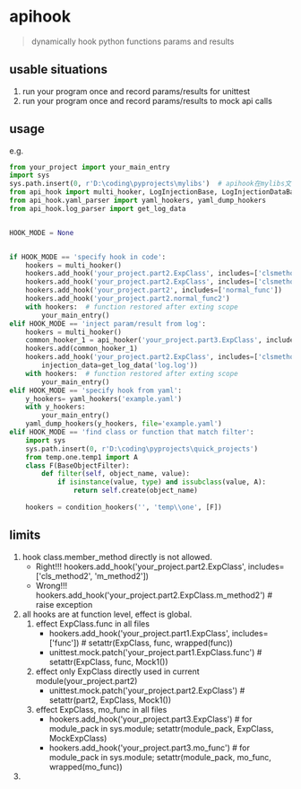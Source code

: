 # apihook
> dynamically hook python functions params and results

## usable situations
1. run your program once and record params/results for unittest
2. run your program once and record params/results to mock api calls

## usage
e.g.
```python
from your_project import your_main_entry
import sys
sys.path.insert(0, r'D:\coding\pyprojects\mylibs')  # apihook在mylibs文件夹下
from api_hook import multi_hooker, LogInjectionBase, LogInjectionDataBase, api_hooker, BaseObjectFilter, condition_hookers
from api_hook.yaml_parser import yaml_hookers, yaml_dump_hookers
from api_hook.log_parser import get_log_data


HOOK_MODE = None


if HOOK_MODE == 'specify hook in code':
    hookers = multi_hooker()
    hookers.add_hook('your_project.part2.ExpClass', includes=['clsmethod2'], injection=LogInjectionBase)
    hookers.add_hook('your_project.part2.ExpClass', includes=['clsmethod2', 'func2', 'staticmethod2'])
    hookers.add_hook('your_project.part2', includes=['normal_func'])
    hookers.add_hook('your_project.part2.normal_func2')
    with hookers:  # function restored after exting scope
        your_main_entry()
elif HOOK_MODE == 'inject param/result from log':
    hookers = multi_hooker()
    common_hooker_1 = api_hooker('your_project.part3.ExpClass', includes=['func3'])
    hookers.add(common_hooker_1)
    hookers.add_hook('your_project.part2.ExpClass', includes=['clsmethod2'], injection=LogInjectionDataBase, 
        injection_data=get_log_data('log.log'))
    with hookers:  # function restored after exting scope
        your_main_entry()
elif HOOK_MODE == 'specify hook from yaml':
    y_hookers= yaml_hookers('example.yaml')
    with y_hookers:
        your_main_entry()
    yaml_dump_hookers(y_hookers, file='example.yaml')
elif HOOK_MODE == 'find class or function that match filter':
    import sys
    sys.path.insert(0, r'D:\coding\pyprojects\quick_projects')
    from temp.one.temp1 import A
    class F(BaseObjectFilter):
        def filter(self, object_name, value):
            if isinstance(value, type) and issubclass(value, A):
                return self.create(object_name)
    
    hookers = condition_hookers('', 'temp\\one', [F])
```

## limits
1. hook class.member_method directly is not allowed.
    - Right!!! hookers.add_hook('your_project.part2.ExpClass', includes=['cls_method2', 'm_method2'])
    - Wrong!!! hookers.add_hook('your_project.part2.ExpClass.m_method2')    # raise exception
2. all hooks are at function level, effect is global.
    1. effect ExpClass.func in all files
        - hookers.add_hook('your_project.part1.ExpClass', includes=['func'])  # setattr(ExpClass, func, wrapped(func))
        - unittest.mock.patch('your_project.part1.ExpClass.func')             # setattr(ExpClass, func, Mock1())
    2. effect only ExpClass directly used in current module(your_project.part2)
        - unittest.mock.patch('your_project.part2.ExpClass')                  # setattr(part2, ExpClass, Mock1())
    3. effect ExpClass, mo_func in all files
        - hookers.add_hook('your_project.part3.ExpClass')                     # for module_pack in sys.module; setattr(module_pack, ExpClass, MockExpClass)
        - hookers.add_hook('your_project.part3.mo_func')                      # for module_pack in sys.module; setattr(module_pack, mo_func, wrapped(mo_func))
3. 

